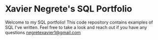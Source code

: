 # Xavier Negrete's SQL Portfolio
Welcome to my SQL portfolio! This code repository contains examples of SQL I've written. Feel free to take a look and reach out if you have any questions
negretexavier1@gmail.com
